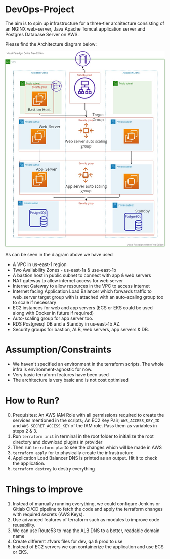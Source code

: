 # DevOps-Project

The aim is to spin up infrastructure for a three-tier architecture consisting of an NGINX web-server, Java Apache Tomcat application server and Postgres Database Server on AWS.

Please find the Architecture diagram below:

![three-tier-architecture-on-aws](three-tier-architecture.jpg)

As can be seen in the diagram above we have used

* A VPC in us-east-1 region
* Two Availability Zones - us-east-1a & use-east-1b
* A bastion host in public subnet to connect with app & web servers
* NAT gateway to allow internet access for web server
* Internet Gateway to allow resources in the VPC to access internet
* Internet facing Application Load Balancer which forwards traffic to web_server target group with is attached with an auto-scaling group too to scale if necessary
* EC2 instances for web and app servers (ECS or EKS could be used along with Docker in future if required)
* Auto-scaling group for app server too.
* RDS Postgresql DB and a Standby in us-east-1b AZ.
* Security groups for bastion, ALB, web servers, app servers & DB.


# Assumption/Constraints

* We haven't specified an environment in the terraform scripts. The whole infra is environment-agnostic for now.
* Very basic terraform features have been used
* The architecture is very basic and is not cost optimised


# How to Run?

0) Prequisites: An AWS IAM Role with all permissions required to create the services mentioned in the scripts; An EC2 Key Pair; `AWS_ACCESS_KEY_ID` and `AWS_SECRET_ACCESS_KEY` of the IAM role. Pass them as variables in steps 2 & 3.
1) Run `terraform init` in terminal in the root folder to initialize the root directory and download plugins in provider
2) Then run `terraform plan`to see the changes which will be made in AWS
3) `terraform apply` for to physically create the infrastructure
4) Application Load Balancer DNS is printed as an output. Hit it to check the application.
5) `terraform destroy` to destry everything

# Things to improve

1) Instead of manually running everything, we could configure Jenkins or Gitlab CI/CD pipeline to fetch the code and apply the terraform changes with required secrets (AWS Keys).
2) Use advanced features of terraform such as modules to improve code reusability.
3) We can use Route53 to map the ALB DNS to a better, readable domain name
4) Create different .tfvars files for dev, qa & prod to use 
5) Instead of EC2 servers we can containerize the application and use ECS or EKS.